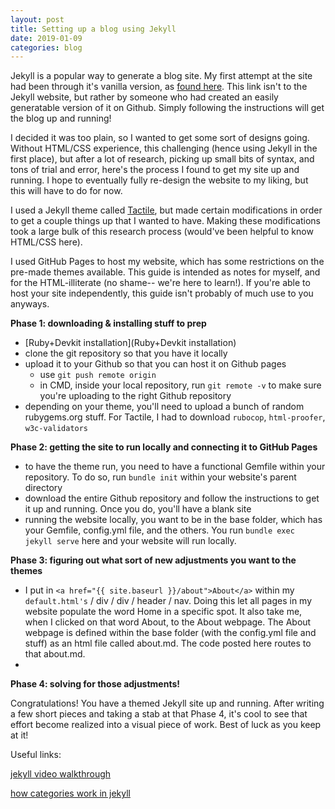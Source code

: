 ```yaml
---
layout: post
title: Setting up a blog using Jekyll
date: 2019-01-09
categories: blog
---
```



Jekyll is a popular way to generate a blog site. My first attempt at the site had been through it's vanilla version, as [found here](https://github.com/barryclark/jekyll-now). This link isn't to the Jekyll website, but rather by someone who had created an easily generatable version of it on Github. Simply following the instructions will get the blog up and running!

I decided it was too plain, so I wanted to get some sort of designs going. Without HTML/CSS experience, this challenging (hence using Jekyll in the first place), but after a lot of research, picking up small  bits of syntax, and tons of trial and error, here's the process I found to get my site up and running. I hope to eventually fully re-design the website to my liking, but this will have to do for now.

I used a Jekyll theme called [Tactile](https://github.com/pages-themes/tactile), but made certain modifications in order to get a couple things up that I wanted to have. Making these modifications took a large bulk of this research process (would've been helpful to know HTML/CSS here).

I used GitHub Pages to host my website, which has some restrictions on the pre-made themes available. This guide is intended as notes for myself, and for the HTML-illiterate (no shame-- we're here to learn!). If you're able to host your site independently, this guide isn't probably of much use to you anyways.

**Phase 1: downloading & installing stuff to prep**
  - [Ruby+Devkit installation](Ruby+Devkit installation)
  - clone the git repository so that you have it locally
  - upload it to your Github so that you can host it on Github pages
    - use `git push remote origin`
    - in CMD, inside your local repository, run `git remote -v` to make sure you're uploading to the right Github repository
  - depending on your theme, you'll need to upload a bunch of random rubygems.org stuff. For Tactile, I had to download `rubocop`, `html-proofer`, `w3c-validators`

**Phase 2: getting the site to run locally and connecting it to GitHub Pages**
  - to have the theme run, you need to have a functional Gemfile within your repository. To do so, run `bundle init` within your website's parent directory
  - download the entire Github repository and follow the instructions to get it up and running. Once you do, you'll have a blank site
  - running the website locally, you want to be in the base folder, which has your Gemfile, config.yml file, and the others. You run `bundle exec jekyll serve` here and your website will run locally.


**Phase 3: figuring out what sort of new adjustments you want to the themes**
- I put in `<a href="{{ site.baseurl }}/about">About</a>` within my `default.html's` <body> / div / div / header / nav. Doing this let all pages in my website populate the word Home in a specific spot. It also take me, when I clicked on that word About, to the About webpage. The About webpage is defined within the base folder (with the config.yml file and stuff) as an html file called about.md. The code posted here routes to that about.md.
-

**Phase 4: solving for those adjustments!**


Congratulations! You have a themed Jekyll site up and running. After writing a few short pieces and taking a stab at that Phase 4, it's cool to see that effort  become realized into a visual piece of work. Best of luck as you keep at it!

Useful links:

[jekyll video walkthrough](https://jekyllrb.com/tutorials/video-walkthroughs/)

[how categories work in jekyll](https://blog.webjeda.com/jekyll-categories/)
